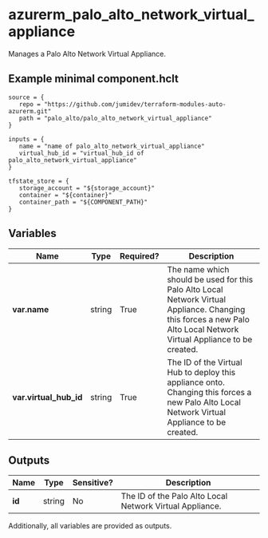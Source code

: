 # azurerm_palo_alto_network_virtual_appliance

Manages a Palo Alto Network Virtual Appliance.

## Example minimal component.hclt

```hcl
source = {
   repo = "https://github.com/jumidev/terraform-modules-auto-azurerm.git" 
   path = "palo_alto/palo_alto_network_virtual_appliance" 
}

inputs = {
   name = "name of palo_alto_network_virtual_appliance" 
   virtual_hub_id = "virtual_hub_id of palo_alto_network_virtual_appliance" 
}

tfstate_store = {
   storage_account = "${storage_account}" 
   container = "${container}" 
   container_path = "${COMPONENT_PATH}" 
}

```

## Variables

| Name | Type | Required? |  Description |
| ---- | ---- | --------- |  ----------- |
| **var.name** | string | True | The name which should be used for this Palo Alto Local Network Virtual Appliance. Changing this forces a new Palo Alto Local Network Virtual Appliance to be created. | 
| **var.virtual_hub_id** | string | True | The ID of the Virtual Hub to deploy this appliance onto. Changing this forces a new Palo Alto Local Network Virtual Appliance to be created. | 



## Outputs

| Name | Type | Sensitive? | Description |
| ---- | ---- | --------- | --------- |
| **id** | string | No  | The ID of the Palo Alto Local Network Virtual Appliance. | 

Additionally, all variables are provided as outputs.
